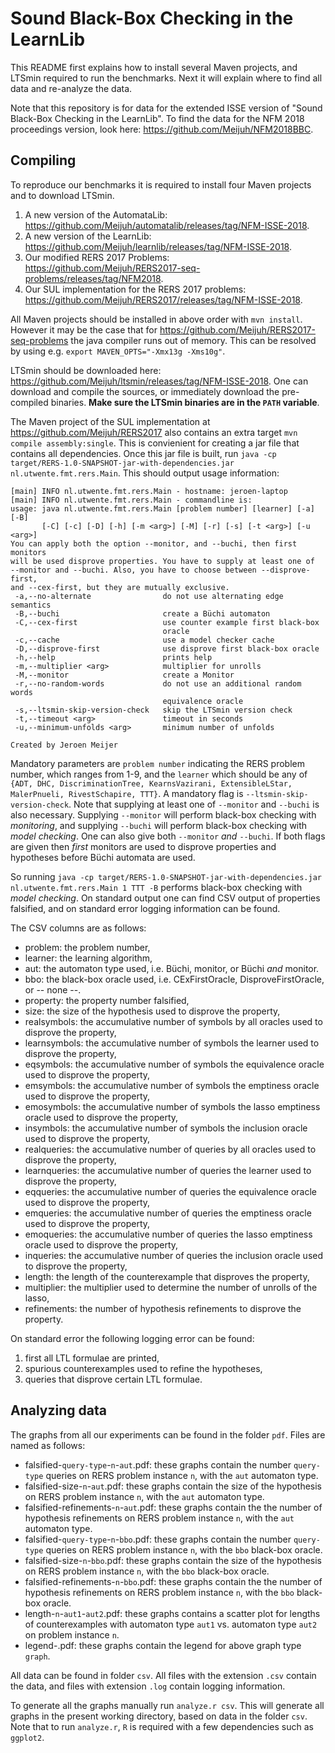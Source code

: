 # Sound Black-Box Checking in the LearnLib

This README first explains how to install several Maven projects, and LTSmin required to run the benchmarks.
Next it will explain where to find all data and re-analyze the data.

Note that this repository is for data for the extended ISSE version of "Sound Black-Box Checking in the LearnLib".
To find the data for the NFM 2018 proceedings version, look here: https://github.com/Meijuh/NFM2018BBC.

## Compiling

To reproduce our benchmarks it is required to install four Maven projects and to download LTSmin.

1. A new version of the AutomataLib: https://github.com/Meijuh/automatalib/releases/tag/NFM-ISSE-2018.
1. A new version of the LearnLib: https://github.com/Meijuh/learnlib/releases/tag/NFM-ISSE-2018.
1. Our modified RERS 2017 Problems: https://github.com/Meijuh/RERS2017-seq-problems/releases/tag/NFM2018.
1. Our SUL implementation for the RERS 2017 problems: https://github.com/Meijuh/RERS2017/releases/tag/NFM-ISSE-2018.

All Maven projects should be installed in above order with `mvn install`.
However it may be the case that for https://github.com/Meijuh/RERS2017-seq-problems the java compiler runs out of memory.
This can be resolved by using e.g. `export MAVEN_OPTS="-Xmx13g -Xms10g"`.

LTSmin should be downloaded here: https://github.com/Meijuh/ltsmin/releases/tag/NFM-ISSE-2018.
One can download and compile the sources, or immediately download the pre-compiled binaries.
**Make sure the LTSmin binaries are in the `PATH` variable**.

The Maven project of the SUL implementation at https://github.com/Meijuh/RERS2017 also contains an extra target `mvn compile assembly:single`.
This is convienient for creating a jar file that contains all dependencies.
Once this jar file is built, run `java -cp target/RERS-1.0-SNAPSHOT-jar-with-dependencies.jar nl.utwente.fmt.rers.Main`.
This should output usage information:

    [main] INFO nl.utwente.fmt.rers.Main - hostname: jeroen-laptop
    [main] INFO nl.utwente.fmt.rers.Main - commandline is:
    usage: java nl.utwente.fmt.rers.Main [problem number] [learner] [-a] [-B]
           [-C] [-c] [-D] [-h] [-m <arg>] [-M] [-r] [-s] [-t <arg>] [-u <arg>]
    You can apply both the option --monitor, and --buchi, then first monitors
    will be used disprove properties. You have to supply at least one of
    --monitor and --buchi. Also, you have to choose between --disprove-first,
    and --cex-first, but they are mutually exclusive.
     -a,--no-alternate                do not use alternating edge semantics
     -B,--buchi                       create a Büchi automaton
     -C,--cex-first                   use counter example first black-box
                                      oracle
     -c,--cache                       use a model checker cache
     -D,--disprove-first              use disprove first black-box oracle
     -h,--help                        prints help
     -m,--multiplier <arg>            multiplier for unrolls
     -M,--monitor                     create a Monitor
     -r,--no-random-words             do not use an additional random words
                                      equivalence oracle
     -s,--ltsmin-skip-version-check   skip the LTSmin version check
     -t,--timeout <arg>               timeout in seconds
     -u,--minimum-unfolds <arg>       minimum number of unfolds
    
    Created by Jeroen Meijer

Mandatory parameters are `problem number` indicating the RERS problem number, which ranges from 1-9, and the `learner` which should be any of `{ADT, DHC, DiscriminationTree, KearnsVazirani, ExtensibleLStar, MalerPnueli, RivestSchapire, TTT}`.
A mandatory flag is `--ltsmin-skip-version-check`.
Note that supplying at least one of `--monitor` and `--buchi` is also necessary.
Supplying `--monitor` will perform black-box checking with *monitoring*, and supplying `--buchi` will perform black-box checking with *model checking*.
One can also give both `--monitor` *and* `--buchi`.
If both flags are given then *first* monitors are used to disprove properties and hypotheses before Büchi automata are used.

So running `java -cp target/RERS-1.0-SNAPSHOT-jar-with-dependencies.jar nl.utwente.fmt.rers.Main 1 TTT -B` performs black-box checking with *model checking*.
On standard output one can find CSV output of properties falsified, and on standard error logging information can be found.

The CSV columns are as follows:

* problem: the problem number,
* learner: the learning algorithm,
* aut: the automaton type used, i.e. Büchi, monitor, or Büchi *and* monitor.
* bbo: the black-box oracle used, i.e. CExFirstOracle, DisproveFirstOracle, or -- none --.
* property: the property number falsified,
* size: the size of the hypothesis used to disprove the property,
* realsymbols: the accumulative number of symbols by all oracles used to disprove the property,
* learnsymbols: the accumulative number of symbols the learner used to disprove the property,
* eqsymbols: the accumulative number of symbols the equivalence oracle used to disprove the property,
* emsymbols: the accumulative number of symbols the emptiness oracle used to disprove the property,
* emosymbols: the accumulative number of symbols the lasso emptiness oracle used to disprove the property,
* insymbols: the accumulative number of symbols the inclusion oracle used to disprove the property,
* realqueries: the accumulative number of queries by all oracles used to disprove the property,
* learnqueries: the accumulative number of queries the learner used to disprove the property,
* eqqueries: the accumulative number of queries the equivalence oracle used to disprove the property,
* emqueries: the accumulative number of queries the emptiness oracle used to disprove the property,
* emoqueries: the accumulative number of queries the lasso emptiness oracle used to disprove the property,
* inqueries: the accumulative number of queries the inclusion oracle used to disprove the property,
* length: the length of the counterexample that disproves the property,
* multiplier: the multiplier used to determine the number of unrolls of the lasso,
* refinements: the number of hypothesis refinements to disprove the property.

On standard error the following logging error can be found:

1. first all LTL formulae are printed,
1. spurious counterexamples used to refine the hypotheses,
1. queries that disprove certain LTL formulae.

## Analyzing data

The graphs from all our experiments can be found in the folder `pdf`.
Files are named as follows:
 * falsified-`query-type`-`n`-`aut`.pdf: these graphs contain the number `query-type` queries on RERS problem instance `n`, with the `aut` automaton type.
 * falsified-size-`n`-`aut`.pdf: these graphs contain the size of the hypothesis on RERS problem instance `n`, with the `aut` automaton type.
 * falsified-refinements-`n`-`aut`.pdf: these graphs contain the the number of hypothesis refinements on RERS problem instance `n`, with the `aut` automaton type.
 * falsified-`query-type`-`n`-`bbo`.pdf: these graphs contain the number `query-type` queries on RERS problem instance `n`, with the `bbo` black-box oracle.
 * falsified-size-`n`-`bbo`.pdf: these graphs contain the size of the hypothesis on RERS problem instance `n`, with the `bbo` black-box oracle.
 * falsified-refinements-`n`-`bbo`.pdf: these graphs contain the the number of hypothesis refinements on RERS problem instance `n`, with the `bbo` black-box oracle.
 * length-`n`-`aut1`-`aut2`.pdf: these graphs contains a scatter plot for lengths of counterexamples with automaton type `aut1` vs. automaton type `aut2` on problem instance `n`.
 * legend-<graph>.pdf: these graphs contain the legend for above graph type `graph`.

All data can be found in folder `csv`.
All files with the extension `.csv` contain the data, and files with extension `.log` contain logging information.

To generate all the graphs manually run `analyze.r csv`.
This will generate all graphs in the present working directory, based on data in the folder `csv`.
Note that to run `analyze.r`, `R` is required with a few dependencies such as `ggplot2`.

